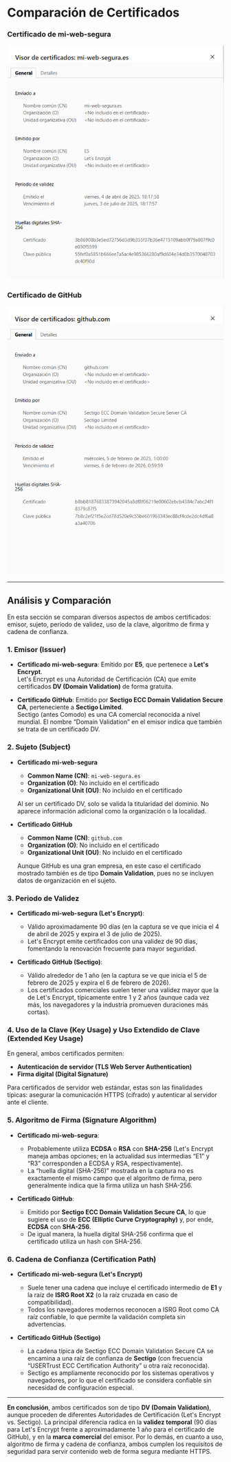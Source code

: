 # Comparación de Certificados

### Certificado de mi-web-segura
![Certificado de mi-web-segura](./Imagenes/Certificado_mi_web_segura.png)

### Certificado de GitHub
![Certificado de GitHub](./Imagenes/Certificado_GitHub.png)

---

## Análisis y Comparación

En esta sección se comparan diversos aspectos de ambos certificados: emisor, sujeto, periodo de validez, uso de la clave, algoritmo de firma y cadena de confianza.

### 1. Emisor (Issuer)
- **Certificado mi-web-segura**: Emitido por **E5**, que pertenece a **Let's Encrypt**.  
  Let's Encrypt es una Autoridad de Certificación (CA) que emite certificados **DV (Domain Validation)** de forma gratuita.  

- **Certificado GitHub**: Emitido por **Sectigo ECC Domain Validation Secure CA**, perteneciente a **Sectigo Limited**.  
  Sectigo (antes Comodo) es una CA comercial reconocida a nivel mundial. El nombre “Domain Validation” en el emisor indica que también se trata de un certificado DV.  

### 2. Sujeto (Subject)
- **Certificado mi-web-segura**  
  - **Common Name (CN)**: `mi-web-segura.es`  
  - **Organization (O)**: No incluido en el certificado  
  - **Organizational Unit (OU)**: No incluido en el certificado  

  Al ser un certificado DV, solo se valida la titularidad del dominio. No aparece información adicional como la organización o la localidad.

- **Certificado GitHub**  
  - **Common Name (CN)**: `github.com`  
  - **Organization (O)**: No incluido en el certificado  
  - **Organizational Unit (OU)**: No incluido en el certificado  

  Aunque GitHub es una gran empresa, en este caso el certificado mostrado también es de tipo **Domain Validation**, pues no se incluyen datos de organización en el sujeto.

### 3. Periodo de Validez
- **Certificado mi-web-segura (Let's Encrypt)**:  
  - Válido aproximadamente 90 días (en la captura se ve que inicia el 4 de abril de 2025 y expira el 3 de julio de 2025).  
  - Let's Encrypt emite certificados con una validez de 90 días, fomentando la renovación frecuente para mayor seguridad.

- **Certificado GitHub (Sectigo)**:  
  - Válido alrededor de 1 año (en la captura se ve que inicia el 5 de febrero de 2025 y expira el 6 de febrero de 2026).  
  - Los certificados comerciales suelen tener una validez mayor que la de Let's Encrypt, típicamente entre 1 y 2 años (aunque cada vez más, los navegadores y la industria promueven duraciones más cortas).

### 4. Uso de la Clave (Key Usage) y Uso Extendido de Clave (Extended Key Usage)
En general, ambos certificados permiten:
- **Autenticación de servidor (TLS Web Server Authentication)**  
- **Firma digital (Digital Signature)**

Para certificados de servidor web estándar, estas son las finalidades típicas: asegurar la comunicación HTTPS (cifrado) y autenticar al servidor ante el cliente.

### 5. Algoritmo de Firma (Signature Algorithm)
- **Certificado mi-web-segura**:  
  - Probablemente utiliza **ECDSA** o **RSA** con **SHA-256** (Let's Encrypt maneja ambas opciones; en la actualidad sus intermedias “E1” y “R3” corresponden a ECDSA y RSA, respectivamente).  
  - La “huella digital (SHA-256)” mostrada en la captura no es exactamente el mismo campo que el algoritmo de firma, pero generalmente indica que la firma utiliza un hash SHA-256.

- **Certificado GitHub**:  
  - Emitido por **Sectigo ECC Domain Validation Secure CA**, lo que sugiere el uso de **ECC (Elliptic Curve Cryptography)** y, por ende, **ECDSA** con **SHA-256**.  
  - De igual manera, la huella digital SHA-256 confirma que el certificado utiliza un hash con SHA-256.

### 6. Cadena de Confianza (Certification Path)
- **Certificado mi-web-segura (Let's Encrypt)**  
  - Suele tener una cadena que incluye el certificado intermedio de **E1** y la raíz de **ISRG Root X2** (o la raíz cruzada en caso de compatibilidad).  
  - Todos los navegadores modernos reconocen a ISRG Root como CA raíz confiable, lo que permite la validación completa sin advertencias.

- **Certificado GitHub (Sectigo)**  
  - La cadena típica de Sectigo ECC Domain Validation Secure CA se encamina a una raíz de confianza de **Sectigo** (con frecuencia “USERTrust ECC Certification Authority” u otra raíz reconocida).  
  - Sectigo es ampliamente reconocido por los sistemas operativos y navegadores, por lo que el certificado se considera confiable sin necesidad de configuración especial.

---

**En conclusión**, ambos certificados son de tipo **DV (Domain Validation)**, aunque proceden de diferentes Autoridades de Certificación (Let's Encrypt vs. Sectigo). La principal diferencia radica en la **validez temporal** (90 días para Let's Encrypt frente a aproximadamente 1 año para el certificado de GitHub), y en la **marca comercial** del emisor. Por lo demás, en cuanto a uso, algoritmo de firma y cadena de confianza, ambos cumplen los requisitos de seguridad para servir contenido web de forma segura mediante HTTPS.
